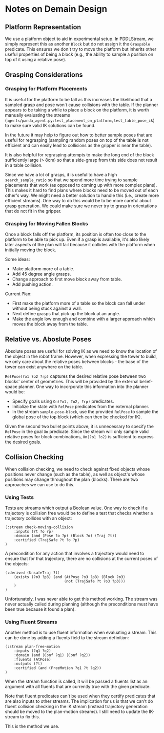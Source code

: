 # Notes on Demain Design

## Platform Representation

We use a platform object to aid in experimental setup. In PDDLStream, we simply represent this as another `Block` but do not assign it the `Graspable` predicate. This ensures we don't try to move the platform but inherits other useful properties of being a block (e.g., the ability to sample a position on top of it using a relative pose).

## Grasping Considerations

### Grasping for Platform Placements 

It is useful for the platform to be tall as this increases the likelihood that a sampled grasp and pose won't cause collisions with the table. If the planner appears to be taking a while to place a block on the platform, it is worth manually evaluating the streams (`agents/panda_agent.py:test_placement_on_platform,test_table_pose_ik`) to make sure valid IK solutions can be found. 

In the future it may help to figure out how to better sample poses that are useful for regrasping (sampling random poses on top of the table is not efficient and can easily lead to collisions as the gripper is near the table).

It is also helpful for regrasping attempts to make the long end of the block sufficiently large (> 8cm) so that a side-grasp from this side does not result in a table collision.

Since we have a lot of grasps, it is useful to have a high `search_sample_ratio` so that we spend more time trying to sample placements that work (as opposed to coming up with more complex plans). This makes it hard to find plans where blocks need to be moved out of each other's way. We might need a better solution to handle this (i.e., create more efficient streams). One way to do this would be to be more careful about grasp generation. We could make sure we never try to grasp in orientations that do not fit in the gripper.

### Grasping for Moving Fallen Blocks

Once a block falls off the platform, its position is often too close to the platform to be able to pick up. Even if a grasp is available, it's also likely later aspects of the plan will fail because it collides with the platform when initially moving the block.

Some ideas:
- Make platform more of a table.
- Add 45 degree angle grasps.
- Change approach to first move block away from table.
- Add pushing action.

Current Plan:
- First make the platform more of a table so the block can fall under without being stuck against a wall.
- Next define grasps that pick up the block at an angle.
- Make the angle low enough and combine with a larger approach which moves the block away from the table.

## Relative vs. Aboslute Poses

Absolute poses are useful for solving IK as we need to know the location of the object in the robot frame. However, when expressing the tower to build, we only care about the relative poses between blocks - the base of the tower can exist anywhere on the table.

`RelPose(?o1 ?o2 ?rp)` captures the desired relative pose between two blocks' center of geometries. This will be provided by the external belief-space planner. One way to incorporate this information into the planner would be:
- Specify goals using `On(?o1, ?o2, ?rp)` predicates. 
- Initialize the state with `RelPose` predicates from the external planner.
- In the stream `sample-pose-block`, use the provided `RelPose` to sample the global pose of the top block (which can then be checked for IK).

Given the second two bullet points above, it is unnecessary to specify the `RelPose` in the goal `On` predicate. Since the stream will only sample valid relative poses for block combinations, `On(?o1 ?o2)` is sufficient to express the desired goals.

## Collision Checking

When collision checking, we need to check against fixed objects whose positions never change (such as the table), as well as object's whose positions may change throughout the plan (blocks). There are two approaches we can use to do this.

### Using Tests

Tests are streams which output a Boolean value. One way to check if a trajectory is collision free would be to define a test that checks whether a trajectory collides with an object:
```
(:stream check-moving-collision
    :inputs (?t ?o ?p)
    :domain (and (Pose ?o ?p) (Block ?o) (Traj ?t))
    :certified (TrajSafe ?t ?o ?p)
)
```
A precondition for any action that involves a trajectory would need to ensure that for that trajectory, there are no collisions at the current poses of the objects:
```
(:derived (UnsafeTraj ?t)
    (exists (?o3 ?p3) (and (AtPose ?o3 ?p3) (Block ?o3)
                           (not (TrajSafe ?t ?o3 ?p3)))
    )
)
```
Unfortunately, I was never able to get this method working. The stream was never actually called during planning (although the preconditions must have been true because it found a plan).

### Using Fluent Streams

Another method is to use fluent information when evaluating a stream. This can be done by adding a fluents field to the stream definition:
```
(:stream plan-free-motion
    :inputs (?q1 ?q2)
    :domain (and (Conf ?q1) (Conf ?q2))
    :fluents (AtPose)
    :outputs (?t)
    :certified (and (FreeMotion ?q1 ?t ?q2))
)
```
When the stream function is called, it will be passed a fluents list as an argument with all fluents that are currently true with the given predicate.

Note that fluent predicates can't be used when they certify predicates that are also inputs to other streams. The implication for us is that we can't do fluent collision checking in the IK stream (instead trajectory generation should be moved to the plan-motion streams). I still need to update the IK-stream to fix this.

This is the method we use.